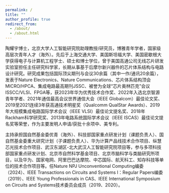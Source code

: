 ```yaml
---
permalink: /
title: ""
author_profile: true
redirect_from: 
  - /about/
  - /about.html
---
```


陶耀宇博士，北京大学人工智能研究院助理教授/研究员，博雅青年学者，国家级高层次青年人才（海外）。先后于上海交通大学、美国斯坦福大学、美国密歇根大学获得电子与计算机工程学士、硕士和博士学位，曾于美国高通公司无线芯片研发实验室担任主任研究科学家，长期从事基于后摩尔新兴器件的芯片体系结构与电路设计研究。研究成果包括国际顶尖期刊与会议30余篇（其中一作/通讯20余篇），发表于Nature Electronics、Nature Communications、芯片体系结构顶会MICRO/HPCA、集成电路最高期刊JSSC、被誉为全球“芯片奥林匹克”会议ISSCC/VLSI、FPGA等，获2023年华为优秀技术合作奖、2022年入选北京智源青年学者、2021年通信最高会议世界通信大会（IEEE Globalcom）最佳论文奖、2019至2021连续3年获高通技术明星奖（Qualcomm QualStar Awards）、2019年大规模集成电路国际学术会议（IEEE VLSI）最佳论文提名奖、2018年Rackham科学研究奖、2013年电路系统国际学术会议（IEEE ISCAS）最佳论文提名奖等荣誉，作为主要发明人申请/获批十余项中、美专利。

主持承担国自然基金委优青（海外）、科技部国家重点研发计划（课题负责人）、国自然基金委重大研究计划（子课题负责人）、华为计算产品线技术合作项目、纵慧芯光技术合作项目、武汉东湖区-北大武汉人工智能研究院项目等，参与多项科技部国家重点研发计划、北京市自然科学基金项目、北京市脑科学与类脑研究所项目，以及华为、国家电网、阿里巴巴达摩院、中芯国际、航天科工、知存科技等单位的技术合作项目等。任Nature NPJ Unconventional Computing编委（2024）、IEEE Transactions on Circuits and Systems I：Regular Papers编委（2019）、IEEE Young Professionals in CAS、IEEE International Symposium on Circuits and Systems技术委员会成员（2019、2020）。
